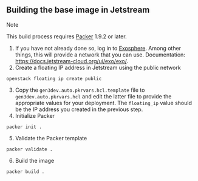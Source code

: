 ## Building the base image in Jetstream

> [!NOTE]
> This build process requires [Packer](https://www.packer.io/) 1.9.2 or later.

1. If you have not already done so, log in to [Exosphere](https://jetstream2.exosphere.app/exosphere/). Among other things, this will provide a network that you can use. Documentation: https://docs.jetstream-cloud.org/ui/exo/exo/.
2. Create a floating IP address in Jetstream using the public network
```shell
openstack floating ip create public
```
3. Copy the `gen3dev.auto.pkrvars.hcl.template` file to `gen3dev.auto.pkrvars.hcl` and edit the latter file to provide the appropriate values for your deployment. The `floating_ip` value should be the IP address you created in the previous step.
4. Initialize Packer
```shell
packer init .
```
5. Validate the Packer template
```shell
packer validate .
```
6. Build the image
```shell
packer build .
```